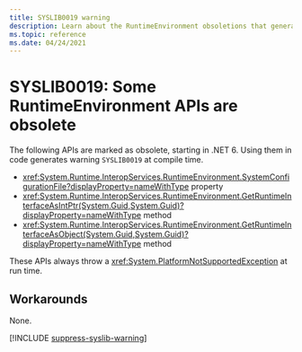 ```yaml
---
title: SYSLIB0019 warning
description: Learn about the RuntimeEnvironment obsoletions that generate compile-time warning SYSLIB0019.
ms.topic: reference
ms.date: 04/24/2021
---
```

# SYSLIB0019: Some RuntimeEnvironment APIs are obsolete

The following APIs are marked as obsolete, starting in .NET 6. Using them in code generates warning `SYSLIB0019` at compile time.

- <xref:System.Runtime.InteropServices.RuntimeEnvironment.SystemConfigurationFile?displayProperty=nameWithType> property
- <xref:System.Runtime.InteropServices.RuntimeEnvironment.GetRuntimeInterfaceAsIntPtr(System.Guid,System.Guid)?displayProperty=nameWithType> method
- <xref:System.Runtime.InteropServices.RuntimeEnvironment.GetRuntimeInterfaceAsObject(System.Guid,System.Guid)?displayProperty=nameWithType> method

These APIs always throw a <xref:System.PlatformNotSupportedException> at run time.

## Workarounds

None.

[!INCLUDE [suppress-syslib-warning](../../../../includes/suppress-syslib-warning.md)]
